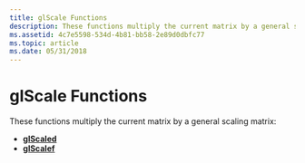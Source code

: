 ```yaml
---
title: glScale Functions
description: These functions multiply the current matrix by a general scaling matrix.
ms.assetid: 4c7e5598-534d-4b81-bb58-2e89d0dbfc77
ms.topic: article
ms.date: 05/31/2018
---
```


# glScale Functions

These functions multiply the current matrix by a general scaling matrix:

-   [**glScaled**](glscaled.md)
-   [**glScalef**](glscalef.md)

 

 




